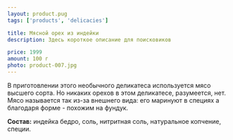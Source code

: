 ```yaml
---
layout: product.pug
tags: ['products', 'delicacies']

title: Мясной орех из индейки
description: Здесь короткое описание для поисковиков

price: 1999
amount: 100 г
photo: product-007.jpg
---
```


В приготовлении этого необычного деликатеса используется мясо высшего сорта. Но никаких орехов в этом деликатесе, разумеется, нет. Мясо называется так из-за внешнего вида: его маринуют в специях а благодаря форме - похожим на фундук.

**Состав:** индейка бедро, соль, нитритная соль, натуральное копчение, специи.
